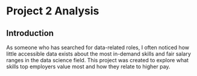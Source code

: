 # Project 2 Analysis  
## Introduction  
As someone who has searched for data-related roles, I often noticed how little accessible data exists about the most in-demand skills and fair salary ranges in the data science field. This project was created to explore what skills top employers value most and how they relate to higher pay.
